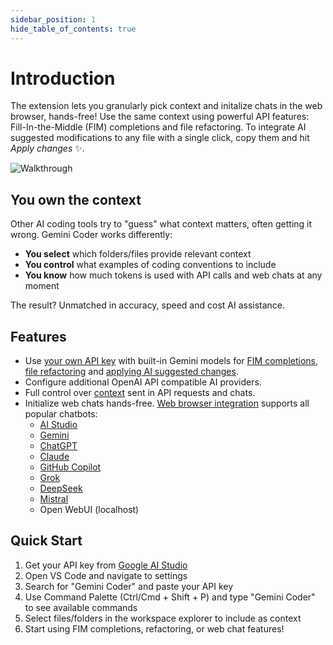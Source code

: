 ```yaml
---
sidebar_position: 1
hide_table_of_contents: true
---
```


# Introduction

The extension lets you granularly pick context and initalize chats in the web browser, hands-free! Use the same context using powerful API features: Fill-In-the-Middle (FIM) completions and file refactoring. To integrate AI suggested modifications to any file with a single click, copy them and hit _Apply changes_ ✨.

<img src="https://github.com/robertpiosik/gemini-coder/raw/HEAD/packages/shared/src/media/walkthrough.gif" alt="Walkthrough" />

## You own the context

Other AI coding tools try to "guess" what context matters, often getting it wrong. Gemini Coder works differently:

- **You select** which folders/files provide relevant context
- **You control** what examples of coding conventions to include
- **You know** how much tokens is used with API calls and web chats at any moment

The result? Unmatched in accuracy, speed and cost AI assistance.

## Features

- Use [your own API key](https://aistudio.google.com/app/apikey) with built-in Gemini models for [FIM completions](/docs/features/fim), [file refactoring](/docs/features/refactor) and [applying AI suggested changes](/docs/features/apply-changes).
- Configure additional OpenAI API compatible AI providers.
- Full control over [context](/docs/context) sent in API requests and chats.
- Initialize web chats hands-free. [Web browser integration](/docs/installation/web-browser-integration) supports all popular chatbots:
  - [AI Studio](https://aistudio.google.com/app/prompts/new_chat)
  - [Gemini](https://gemini.google.com/app)
  - [ChatGPT](https://chatgpt.com/)
  - [Claude](https://claude.ai/new)
  - [GitHub Copilot](https://github.com/copilot)
  - [Grok](https://grok.com/)
  - [DeepSeek](https://chat.deepseek.com/)
  - [Mistral](https://chat.mistral.ai/chat)
  - Open WebUI (localhost)

## Quick Start

1. Get your API key from [Google AI Studio](https://aistudio.google.com/app/apikey)
2. Open VS Code and navigate to settings
3. Search for "Gemini Coder" and paste your API key
4. Use Command Palette (Ctrl/Cmd + Shift + P) and type "Gemini Coder" to see available commands
5. Select files/folders in the workspace explorer to include as context
6. Start using FIM completions, refactoring, or web chat features!
